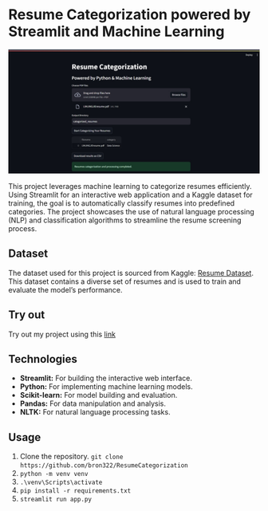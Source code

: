# Resume Categorization powered by Streamlit and Machine Learning

![image](./resumecategorization.jpg)

This project leverages machine learning to categorize resumes efficiently. Using Streamlit for an interactive web application and a Kaggle dataset for training, the goal is to automatically classify resumes into predefined categories. The project showcases the use of natural language processing (NLP) and classification algorithms to streamline the resume screening process.

## Dataset
The dataset used for this project is sourced from Kaggle: [Resume Dataset](https://www.kaggle.com/datasets/jillanisofttech/updated-resume-dataset). This dataset contains a diverse set of resumes and is used to train and evaluate the model’s performance.

## Try out
Try out my project using this [link](https://bron322-resumecategorization-app-nxjmvg.streamlit.app/)

## Technologies
- **Streamlit:** For building the interactive web interface.
- **Python:** For implementing machine learning models.
- **Scikit-learn:** For model building and evaluation.
- **Pandas:** For data manipulation and analysis.
- **NLTK:** For natural language processing tasks.

## Usage
1. Clone the repository.
`git clone https://github.com/bron322/ResumeCategorization`
2. `python -m venv venv`
3. `.\venv\Scripts\activate`
4. `pip install -r requirements.txt`
5. `streamlit run app.py`
